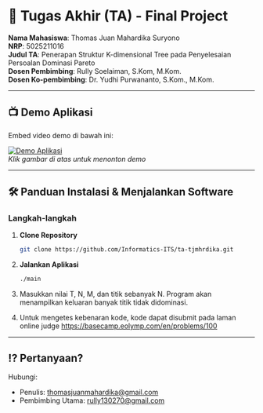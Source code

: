# 🏁 Tugas Akhir (TA) - Final Project

**Nama Mahasiswa**: Thomas Juan Mahardika Suryono  
**NRP**: 5025211016  
**Judul TA**: Penerapan Struktur K-dimensional Tree pada Penyelesaian Persoalan Dominasi Pareto  
**Dosen Pembimbing**: Rully Soelaiman, S.Kom, M.Kom.  
**Dosen Ko-pembimbing**: Dr. Yudhi Purwananto, S.Kom., M.Kom.

---

## 📺 Demo Aplikasi  
Embed video demo di bawah ini:  

[![Demo Aplikasi](https://img.youtube.com/vi/5osIcuUe88g/0.jpg)](https://youtu.be/5osIcuUe88g)  
*Klik gambar di atas untuk menonton demo*

---

## 🛠 Panduan Instalasi & Menjalankan Software

### Langkah-langkah  
1. **Clone Repository**  
   ```bash
   git clone https://github.com/Informatics-ITS/ta-tjmhrdika.git
   ```

2. **Jalankan Aplikasi**
   ```bash
   ./main
   ```
3. Masukkan nilai T, N, M, dan titik sebanyak N. Program akan menampilkan keluaran banyak titik tidak didominasi.

4. Untuk mengetes kebenaran kode, kode dapat disubmit pada laman online judge https://basecamp.eolymp.com/en/problems/100 

---

## ⁉️ Pertanyaan?

Hubungi:
- Penulis: thomasjuanmahardika@gmail.com
- Pembimbing Utama: rully130270@gmail.com
